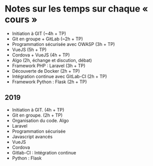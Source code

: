 # Notes sur les temps sur chaque « cours »

- Initiation à GIT (~4h + TP)
- Git en groupe + GitLab (~2h + TP)
- Programmation sécurisée avec OWASP (3h + TP)
- VueJS (5h + TP)
- Cordova + VueJS (4h + TP)
- Algo (2h, échange et discution, débat)
- Framework PHP : Laravel (3h + TP)
- Découverte de Docker (2h + TP)
- Intégration continue avec GitLab-CI (2h + TP)
- Framework Python : Flask (2h + TP)

## 2019

- Initiation à GIT. (4h + TP)
- Git en groupe. (2h + TP)
- Organisation du code. Algo
- Laravel
- Programmation sécurisée
- Javascript avancés
- VueJS
- Cordova
- Gitlab-CI : Intégration continue
- Python : Flask